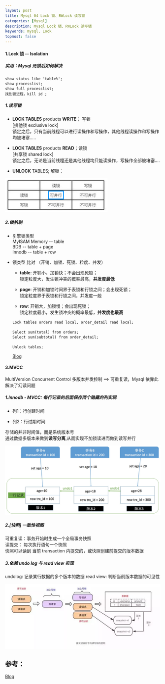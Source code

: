```yaml
---
layout: post
title: Mysql 04 Lock 锁、RWLock 读写锁
categories: [Mysql]
description: Mysql Lock 锁、RWLock 读写锁
keywords: mysql, Lock
topmost: false
---
```




#### 1.Lock 锁  -- Isolation 

##### 实用：Mysql 死锁后如何解决

```
show status like 'table%';
show processlist;
show full processlist;
找到锁进程，kill id ;
```

##### 1.读写锁

- **LOCK TABLES** products **WRITE**；  写锁  
  [排他锁 exclusive lock]  
  锁定之后，只有当前线程可以进行读操作和写操作，其他线程读操作和写操作均被堵塞.....

-  **LOCK TABLES** products **READ**；读锁   
  [共享锁 shared lock]    
  锁定之后，无论是当前线程还是其他线程均只能读操作，写操作全部被堵塞....
- **UNLOCK** TABLES;  解锁：

![lock](/images/posts/2017-07-21-mysql-lock/lock.png)

##### 2.锁机制

- 引擎锁类型  
  MyISAM Memory -- table  
  BDB           -- table + page   
  Innodb        -- table + row

- 锁类型 比对 （开销、加锁、死锁、粒度、并发）

  - **table**: 开销小，加锁快；不会出现死锁；  
    锁定粒度大，发生锁冲突的概率最高，**并发度最低** 

  - **page**: 开销和加锁时间界于表锁和行锁之间；会出现死锁；  
    锁定粒度界于表锁和行锁之间，并发度一般 

  - **row**: 开销大，加锁慢；会出现死锁；  
    锁定粒度最小，发生锁冲突的概率最低，**并发度也最高**

  ```
  Lock tables orders read local, order_detail read local;
  
  Select sum(total) from orders;
  Select sum(subtotal) from order_detail;
  
  Unlock tables;
  ```

  [Blog](https://www.cnblogs.com/leedaily/p/8378779.html)



#### 3.MVCC 

MultiVersion Concurrent Control 多版本并发控制 ==> 可重复读，Mysql 依靠此解决了幻读问题

##### 1.Innodb - MVCC: 每行记录的后面保存两个隐藏的列实现

- 列1：行创建时间

- 列2：行过期时间

存储的并非时间值，而是系统版本号  
通过数据多版本来做到**读写分离**,从而实现不加锁读进而做到读写并行

![lock2](/images/posts/2017-07-21-mysql-lock/lock2.png)

##### 2.[快照] 一致性视图

可重复读：事务开始时生成一个全局事务快照  
读提交：  每次执行语句一个快照  
快照可以读到 当前 transaction 内提交的，或快照创建前提交的版本数据

##### 3.依赖 undo log 与 read view 实现

undolog:     记录某行数据的多个版本的数据
read view:   判断当前版本数据的可见性

![lock3](/images/posts/2017-07-21-mysql-lock/lock3.jpg)






## 参考：

[Blog](https://www.cnblogs.com/wanghuaijun/p/5949934.html)
